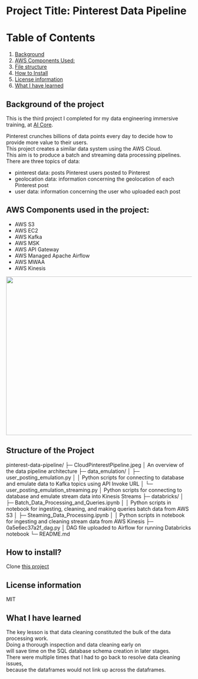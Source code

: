 # Project Title: Pinterest Data Pipeline

#    Table of Contents
1. [Background](#background)
2. [AWS Components Used:](#components)
3. [File structure](#file_structure) 
4. [How to Install](#install)
5. [License information](#license) 
6. [What I have learned](#learned) 


##   Background of the project <a name="background"></a>
This is the third project I completed for my data engineering immersive training, at [AI Core](https://www.theaicore.com/).

Pinterest crunches billions of data points every day to decide how to provide more value to their users. <br/>
This project creates a similar data system using the AWS Cloud. <br/>
This aim is to produce a batch and streaming data processing pipelines. <br/>
There are three topics of data:
- pinterest data: posts Pinterest users posted to Pinterest
- geolocation data: information concerning the geolocation of each Pinterest post
- user data: information concerning the user who uploaded each post

## AWS Components used in the project:<a name="components"></a>
- AWS S3
- AWS EC2
- AWS Kafka
- AWS MSK
- AWS API Gateway
- AWS Managed Apache Airflow
- AWS MWAA
- AWS Kinesis

<img src = "CloudPinterestPipeline.jpg" width = "600" height = "430" />

## Structure of the Project
pinterest-data-pipeline/
├─ CloudPinterestPipeline.jpeg
│  An overview of the data pipeline architecture
├─ data_emulation/
│  ├─ user_posting_emulation.py
│  │  Python scripts for connecting to database and emulate data to Kafka topics using API Invoke URL
│  └─ user_posting_emulation_streaming.py
│     Python scripts for connecting to database and emulate stream data into Kinesis Streams
├─ databricks/
│  ├─ Batch_Data_Processing_and_Queries.ipynb
│  │  Python scripts in notebook for ingesting, cleaning, and making queries batch data from AWS S3
│  ├─ Steaming_Data_Processing.ipynb
│  │  Python scripts in notebook for ingesting and cleaning stream data from AWS Kinesis
├─ 0a5e6ec37a2f_dag.py
│  DAG file uploaded to Airflow for running Databricks notebook
└─ README.md


##    How to install? <a name="install"></a>
Clone [this project](https://github.com/verbonbon/multinational-retail-data-centralisation)<br/>  

##    License information <a name="license"></a>
MIT <br/>

##    What I have learned <a name="learned"></a>
The key lesson is that data cleaning constituted the bulk of the data processing work.<br/>
Doing a thorough inspection and data cleaning early on<br/>
will save time on the SQL database schema creation in later stages. <br/>
There were multiple times that I had to go back to resolve data cleaning issues,<br/>
because the dataframes would not link up across the dataframes.<br/>
